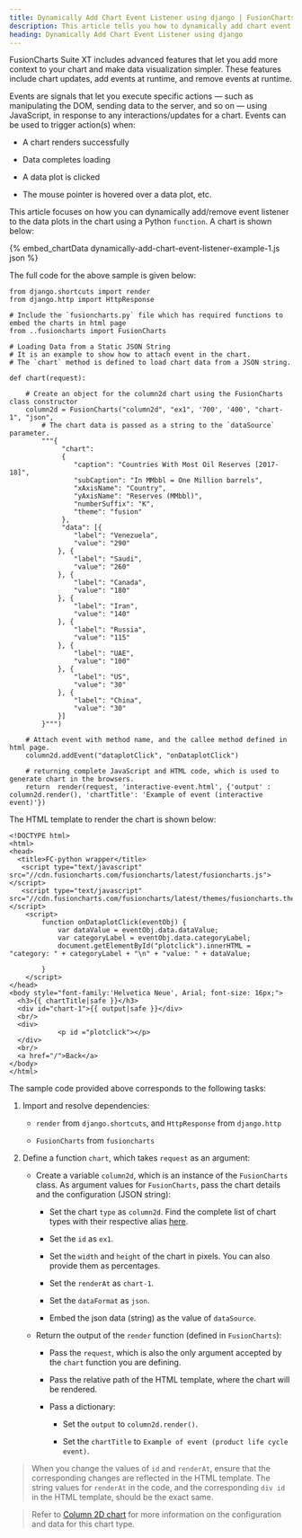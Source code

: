```yaml
---
title: Dynamically Add Chart Event Listener using django | FusionCharts
description: This article tells you how to dynamically add chart event listener to your chart using django
heading: Dynamically Add Chart Event Listener using django
---
```


FusionCharts Suite XT includes advanced features that let you add more context to your chart and make data visualization simpler. These features include chart updates, add events at runtime, and remove events at runtime.

Events are signals that let you execute specific actions — such as manipulating the DOM, sending data to the server, and so on — using JavaScript, in response to any interactions/updates for a chart. Events can be used to trigger action(s) when:

* A chart renders successfully

* Data completes loading

* A data plot is clicked

* The mouse pointer is hovered over a data plot, etc.

This article focuses on how you can dynamically add/remove event listener to the data plots in the chart using a Python `function`. A chart is shown below:

{% embed_chartData dynamically-add-chart-event-listener-example-1.js json %}

The full code for the above sample is given below:

```
from django.shortcuts import render
from django.http import HttpResponse

# Include the `fusioncharts.py` file which has required functions to embed the charts in html page
from ..fusioncharts import FusionCharts

# Loading Data from a Static JSON String
# It is an example to show how to attach event in the chart.
# The `chart` method is defined to load chart data from a JSON string.

def chart(request):

    # Create an object for the column2d chart using the FusionCharts class constructor
    column2d = FusionCharts("column2d", "ex1", '700', '400', "chart-1", "json", 
        # The chart data is passed as a string to the `dataSource` parameter.
        """{  
             "chart":
             {  
                "caption": "Countries With Most Oil Reserves [2017-18]",
                "subCaption": "In MMbbl = One Million barrels",
                "xAxisName": "Country",
                "yAxisName": "Reserves (MMbbl)",
                "numberSuffix": "K",
                "theme": "fusion"
             },
             "data": [{
                "label": "Venezuela",
                "value": "290"
            }, {
                "label": "Saudi",
                "value": "260"
            }, {
                "label": "Canada",
                "value": "180"
            }, {
                "label": "Iran",
                "value": "140"
            }, {
                "label": "Russia",
                "value": "115"
            }, {
                "label": "UAE",
                "value": "100"
            }, {
                "label": "US",
                "value": "30"
            }, {
                "label": "China",
                "value": "30"
            }]
        }""")        

    # Attach event with method name, and the callee method defined in html page.
    column2d.addEvent("dataplotClick", "onDataplotClick")

    # returning complete JavaScript and HTML code, which is used to generate chart in the browsers. 
    return  render(request, 'interactive-event.html', {'output' : column2d.render(), 'chartTitle': 'Example of event (interactive event)'})

```
The HTML template to render the chart is shown below:

```
<!DOCTYPE html>
<html>
<head>
  <title>FC-python wrapper</title>
   <script type="text/javascript" src="//cdn.fusioncharts.com/fusioncharts/latest/fusioncharts.js"></script>
   <script type="text/javascript" src="//cdn.fusioncharts.com/fusioncharts/latest/themes/fusioncharts.theme.fusion.js"></script>
    <script>
        function onDataplotClick(eventObj) {
            var dataValue = eventObj.data.dataValue;
            var categoryLabel = eventObj.data.categoryLabel;
            document.getElementById("plotclick").innerHTML = "category: " + categoryLabel + "\n" + "value: " + dataValue;
            
        }
    </script>
</head>
<body style="font-family:'Helvetica Neue', Arial; font-size: 16px;">
  <h3>{{ chartTitle|safe }}</h3>
  <div id="chart-1">{{ output|safe }}</div>
  <br/>
  <div>
            <p id ="plotclick"></p>
  </div>
  <br/>
  <a href="/">Back</a>
</body>
</html>
```

The sample code provided above corresponds to the following tasks:

1. Import and resolve dependencies:

    * `render` from `django.shortcuts`, and `HttpResponse` from `django.http`

    * `FusionCharts` from `fusioncharts`

2. Define a function `chart`, which takes `request` as an argument:

    * Create a variable `column2d`, which is an instance of the `FusionCharts` class. As argument values for `FusionCharts`, pass the chart details and the configuration (JSON string): 

        * Set the chart `type` as `column2d`. Find the complete list of chart types with their respective alias [here](https://www.fusioncharts.com/dev/chart-guide/list-of-charts).

        * Set the `id` as `ex1`.

        * Set the `width` and `height` of the chart in pixels. You can also provide them as percentages.

        * Set the `renderAt` as `chart-1`.

        * Set the `dataFormat` as `json`.

        * Embed the json data (string) as the value of `dataSource`. 

    * Return the output of the `render` function (defined in `FusionCharts`):

        * Pass the `request`, which is also the only argument accepted by the `chart` function you are defining.

        * Pass the relative path of the HTML template, where the chart will be rendered.

        * Pass a dictionary:

            * Set the `output` to `column2d.render()`.

            * Set the `chartTitle` to `Example of event (product life cycle event)`.

> When you change the values of `id` and `renderAt`, ensure that the corresponding changes are reflected in the HTML template. The string values for `renderAt` in the code, and the corresponding `div id` in the HTML template, should be the exact same.

> Refer to [Column 2D chart](https://www.fusioncharts.com/dev/chart-guide/standard-charts/line-area-and-column-charts) for more information on the configuration and data for this chart type.